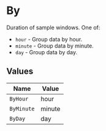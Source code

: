 # By

Duration of sample windows. One of:
  * `hour` - Group data by hour.
  * `minute` - Group data by minute.
  * `day` - Group data by day.



## Values

| Name       | Value      |
| ---------- | ---------- |
| `ByHour`   | hour       |
| `ByMinute` | minute     |
| `ByDay`    | day        |